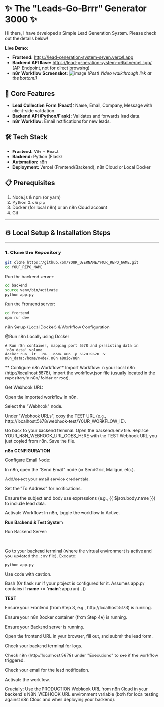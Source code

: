 # ✨ The "Leads-Go-Brrr" Generator 3000 ✨

Hi there, I have developed a Simple Lead Generation System. Please check out the details below!

**Live Demo:**
*   **Frontend:** https://lead-generation-system-seven.vercel.app
*   **Backend API Base:** https://lead-generation-system-o6kd.vercel.app/ (API Endpoint, not for direct browsing)
*   **n8n Workflow Screenshot:**
    ![image](https://github.com/user-attachments/assets/3062860e-799a-4cfb-ae3c-5bb2b7b819d8)
    *(Psst! Video walkthrough link at the bottom!)*

## 🚀 Core Features
*   **Lead Collection Form (React):** Name, Email, Company, Message with client-side validation.
*   **Backend API (Python/Flask):** Validates and forwards lead data.
*   **n8n Workflow:** Email notifications for new leads.

## 🛠️ Tech Stack
*   **Frontend:** Vite + React
*   **Backend:** Python (Flask)
*   **Automation:** n8n
*   **Deployment:** Vercel (Frontend/Backend), n8n Cloud or Local Docker

## 📋 Prerequisites
1.  Node.js & npm (or yarn)
2.  Python 3.x & pip
3.  Docker (for local n8n) or an n8n Cloud account
4.  Git

---
## ⚙️ Local Setup & Installation Steps
---

### 1. Clone the Repository
```bash
git clone https://github.com/YOUR_USERNAME/YOUR_REPO_NAME.git
cd YOUR_REPO_NAME

```
Run the backend server:
```bash
cd backend
source venv/bin/activate
python app.py
```
Run the Frontend server:
```bash
cd frontend
npm run dev

```
n8n Setup (Local Docker) & Workflow Configuration

@Run n8n Locally using Docker
```
# Run n8n container, mapping port 5678 and persisting data in 'n8n_data' volume
docker run -it --rm --name n8n -p 5678:5678 -v n8n_data:/home/node/.n8n n8nio/n8n
```
** Configure n8n Workflow**
Import Workflow: In your local n8n (http://localhost:5678), import the workflow.json file (usually located in the repository's n8n/ folder or root).
<br>

Get Webhook URL:
<br>

Open the imported workflow in n8n.
<br>

Select the "Webhook" node.
<br>

Under "Webhook URLs", copy the TEST URL (e.g., http://localhost:5678/webhook-test/YOUR_WORKFLOW_ID).
<br>



Go back to your backend terminal.
Open the backend/.env file.
Replace YOUR_N8N_WEBHOOK_URL_GOES_HERE with the TEST Webhook URL you just copied from n8n. Save the file.


**n8n CONFIGURATION**



Configure Email Node:
<br>

In n8n, open the "Send Email" node (or SendGrid, Mailgun, etc.).
<br>

Add/select your email service credentials.
<br>

Set the "To Address" for notifications.
<br>

Ensure the subject and body use expressions (e.g., {{ $json.body.name }}) to include lead data.
<br>

Activate Workflow: In n8n, toggle the workflow to Active.
<br>

 
 **Run Backend & Test System**
 
Run Backend Server:
<br>

<br>

Go to your backend terminal (where the virtual environment is active and you updated the .env file).
Execute:
```
python app.py
```
Use code with caution.
<br>

Bash
(Or flask run if your project is configured for it. Assumes app.py contains if __name__ == '__main__': app.run(...))


**TEST**


 
Ensure your Frontend (from Step 3, e.g., http://localhost:5173) is running.
<br>

Ensure your n8n Docker container (from Step 4A) is running.
<br>

Ensure your Backend server  is running.
<br>

Open the frontend URL in your browser, fill out, and submit the lead form.
<br>

Check your backend terminal for logs.
<br>

Check n8n (http://localhost:5678) under "Executions" to see if the workflow triggered.
<br>

Check your email for the lead notification.
<br>



Activate the workflow.
<br>

Crucially: Use the PRODUCTION Webhook URL from n8n Cloud in your backend's N8N_WEBHOOK_URL environment variable (both for local testing against n8n Cloud and when deploying your backend).



